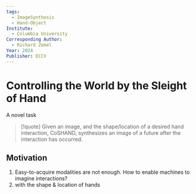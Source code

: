 ```yaml
---
tags:
  - ImageSynthesis
  - Hand-Object
Institute:
  - Columbia University
Corresponding Author:
  - Richard Zemel
Year: 2024
Publisher: ECCV
---
```

# Controlling the World by the Sleight of Hand
A novel task
> [!quote]
> Given an image, and the shape/location of a desired hand interaction, CoSHAND, synthesizes an image of a future after the interaction has occurred.
## Motivation
1. Easy-to-acquire modalities are not enough. How to enable machines to imagine interactions?
2. with the shape & location of hands
